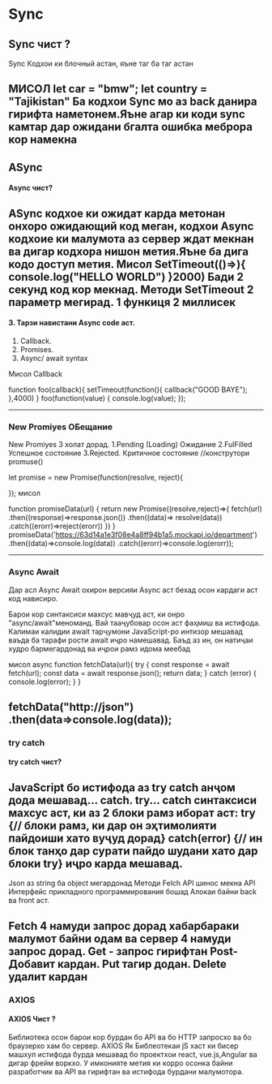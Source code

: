 # Sync
## Sync чист ? 
Sync Кодхои ки  блочный астан, яъне  таг ба таг  астан

МИСОЛ
  let car = "bmw";
  let country = "Tajikistan"
Ба кодхои Sync  мо аз back данира гирифта наметонем.Яъне агар ки коди sync камтар дар ожидани бгалта ошибка меброра кор намекна 
----------------------------------------------------------------------------------------
## ASync
#### Async чист?
ASync  кодхое ки ожидат карда метонан онхоро ожидающий код меган, кодхои Async кодхоие ки малумота аз сервер ждат мекнан ва дигар кодхора нишон метия.Яъне ба дига кодо доступ метия.
Мисол
 SetTimeout(()=>){
     console.log("HELLO WORLD")
 }2000) 
 Бади 2 секунд код кор мекнад.
 Методи SetTimeout 2 параметр мегирад.
 1 функиця 2 миллисек
 ------------------------------------------------------------------------------------
#### 3. Тарзи навистани  Async code аст.

                    
   1. Callback.
   2. Promises.
   3. Async/ await syntax
   
Мисол Callback

function foo(callback){
    setTimeout(function(){
        callback("GOOD BAYE");
    },4000)
}
foo(function(value) {
    console.log(value);
});

----------------------------------------------------------------------------------------------
### New Promiyes ОБещание 
New Promiyes 3 холат дорад.
   1.Pending (Loading) Ожидание
   2.FulFilled Успешное состояние
   3.Rejected. Критичное состояние 
//конструтори promuse()

let promise = new Promise(function(resolve, reject){

});
 мисол
 
 function  promiseData(url) {
    return new Promise((resolve,reject)=>{
  fetch(url)
  .then((response)=>response.json())
  .then((data)=> resolve(data))
  .catch((erorr)=>reject(erorr))
    })
}
promiseData('https://63d14a1e3f08e4a8ff94b1a5.mockapi.io/department')
.then((data)=>console.log(data))
.catch((erorr)=>console.log(erorr));

-------------------------------------------------
### Async Await 
Дар асл Async Await  охирон версияи Async аст бехад осон кардаги аст код нависиро.



Барои кор синтаксиси махсус мавҷуд аст, ки онро "async/await"меноманд. Вай тааҷубовар осон аст
фаҳмиш ва истифода.
Калимаи калидии await тарҷумони JavaScript-ро интизор мешавад
ваъда ба тарафи рости await иҷро намешавад. Баъд аз ин, он натиҷаи худро бармегардонад ва иҷрои рамз идома меебад

мисол
async function fetchData(url){
    try {
        const response = await fetch(url);
        const data = await response.json();
        return data;
    } catch (error) {
        console.log(error);
    }
}

fetchData("http://json")
.then(data=>console.log(data));
---------------------------------------------------------------------------
### try catch 
#### try catch  чист?
 JavaScript бо истифода аз try  catch анҷом дода мешавад... catch. try... catch синтаксиси махсус аст, ки аз 2 блоки рамз иборат аст: try {// блоки рамз, ки дар он эҳтимолияти пайдоиши хато вуҷуд дорад} catch(error) {// ин блок танҳо дар сурати пайдо шудани хато дар блоки try} иҷро карда мешавад.
 ----------------------------------------------------------------------------------------------
 Json аз string ба object мегардонад
 Методи Felch API шинос мекна 
 API Интерфейс прикладного программирования бошад Алокаи байни back ва front аст.
 
 Fetch 4 намуди запрос дорад хабарбараки малумот байни одам ва сервер 
 4 намуди запрос дорад.
 Get - запрос гирифтан 
 Post- Добавит кардан.
 Put тагир додан.
 Delete удалит кардан 
 ------------------------------------------------

### AXIOS 
#### AXIOS Чист ?

Библиотека осон барои кор бурдан бо API ва бо HTTP запросхо ва бо браузерхо хам бо сервер.
AXIOS Як Библеотекаи jS хаст ки бисер машхуп истифода бурда мешавад бо проектхои react, vue.js,Angular ва дигар фрейм воркхо.
У имконияте метия ки корро осонка байни разработчик ва API ва гирифтан ва истифода бурдани малумотора.
